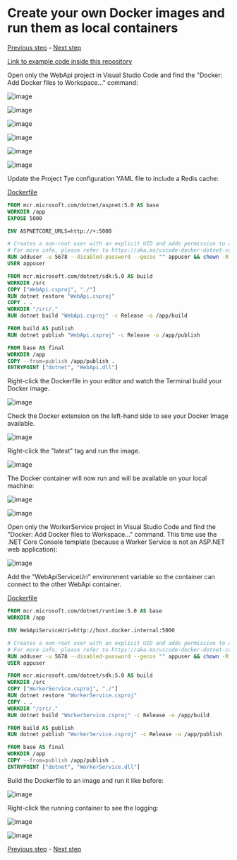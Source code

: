 # Create your own Docker images and run them as local containers

[Previous step](step-08.md) - [Next step](step-10.md)

[Link to example code inside this repository](part-2/step-09/)

Open only the WebApi project in Visual Studio Code and find the "Docker: Add Docker files to Workspace..." command:

![image](images/sshot-30.png)

![image](images/sshot-31.png)

![image](images/sshot-32.png)

![image](images/sshot-33.png)

![image](images/sshot-34.png)

![image](images/sshot-35.png)

Update the Project Tye configuration YAML file to include a Redis cache:

[Dockerfile](part-2/step-09/WebApi/Dockerfile)

```dockerfile
FROM mcr.microsoft.com/dotnet/aspnet:5.0 AS base
WORKDIR /app
EXPOSE 5000

ENV ASPNETCORE_URLS=http://+:5000

# Creates a non-root user with an explicit UID and adds permission to access the /app folder
# For more info, please refer to https://aka.ms/vscode-docker-dotnet-configure-containers
RUN adduser -u 5678 --disabled-password --gecos "" appuser && chown -R appuser /app
USER appuser

FROM mcr.microsoft.com/dotnet/sdk:5.0 AS build
WORKDIR /src
COPY ["WebApi.csproj", "./"]
RUN dotnet restore "WebApi.csproj"
COPY . .
WORKDIR "/src/."
RUN dotnet build "WebApi.csproj" -c Release -o /app/build

FROM build AS publish
RUN dotnet publish "WebApi.csproj" -c Release -o /app/publish

FROM base AS final
WORKDIR /app
COPY --from=publish /app/publish .
ENTRYPOINT ["dotnet", "WebApi.dll"]
```

Right-click the Dockerfile in your editor and watch the Terminal build your Docker image.

![image](images/sshot-36.png)

Check the Docker extension on the left-hand side to see your Docker Image available.

![image](images/sshot-37.png)

Right-click the "latest" tag and run the image.

![image](images/sshot-38.png)

The Docker container will now run and will be available on your local machine:

![image](images/sshot-39.png)

![image](images/sshot-40.png)

Open only the WorkerService project in Visual Studio Code and find the "Docker: Add Docker files to Workspace..." command. This time use the .NET Core Console template (because a Worker Service is not an ASP.NET web application):

![image](images/sshot-41.png)

Add the "WebApiServiceUri" environment variable so the container can connect to the other WebApi container.

[Dockerfile](part-2/step-09/WorkerService/Dockerfile)

```dockerfile
FROM mcr.microsoft.com/dotnet/runtime:5.0 AS base
WORKDIR /app

ENV WebApiServiceUri=http://host.docker.internal:5000

# Creates a non-root user with an explicit UID and adds permission to access the /app folder
# For more info, please refer to https://aka.ms/vscode-docker-dotnet-configure-containers
RUN adduser -u 5678 --disabled-password --gecos "" appuser && chown -R appuser /app
USER appuser

FROM mcr.microsoft.com/dotnet/sdk:5.0 AS build
WORKDIR /src
COPY ["WorkerService.csproj", "./"]
RUN dotnet restore "WorkerService.csproj"
COPY . .
WORKDIR "/src/."
RUN dotnet build "WorkerService.csproj" -c Release -o /app/build

FROM build AS publish
RUN dotnet publish "WorkerService.csproj" -c Release -o /app/publish

FROM base AS final
WORKDIR /app
COPY --from=publish /app/publish .
ENTRYPOINT ["dotnet", "WorkerService.dll"]
```

Build the Dockerfile to an image and run it like before:

![image](images/sshot-42.png)

Right-click the running container to see the logging:

![image](images/sshot-43.png)

![image](images/sshot-44.png)

[Previous step](step-08.md) - [Next step](step-10.md)